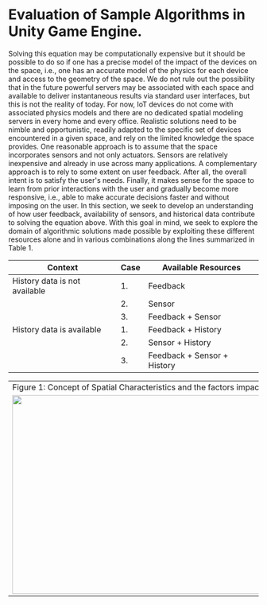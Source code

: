 
# Evaluation of Sample Algorithms in Unity Game Engine.

Solving this equation may be computationally expensive but it should be possible to do so if one has a precise model of the impact of the devices on the space, i.e., one has an accurate model of the physics for each device and access to the geometry of the space.  We do not rule out the possibility that in the future powerful servers may be associated with each space and available to deliver instantaneous results via standard user interfaces, but this is not the reality of today.  For now, IoT devices do not come with associated physics models and there are no dedicated spatial modeling servers in every home and every office. Realistic solutions need to be nimble and opportunistic, readily adapted to the specific set of devices encountered in a given space, and rely on the limited knowledge the space provides. One reasonable approach is to assume that the space incorporates sensors and not only actuators.  Sensors are relatively inexpensive and already in use across many applications.  A complementary approach is to rely to some extent on user feedback.  After all, the overall intent is to satisfy the user's needs.  Finally, it makes sense for the space to learn from prior interactions with the user and gradually become more responsive, i.e., able to make accurate decisions faster and without imposing on the user.
In this section, we seek to develop an understanding of how user feedback, availability of sensors, and historical data contribute to solving the equation above.  With this goal in mind, we seek to explore the domain of algorithmic solutions made possible by exploiting these different resources alone and in various combinations along the lines summarized in Table 1.

| Context                            | Case              | Available Resources            |
|------------------------------------|---|------------------------------------------------|
| History data is not available      | 1.| Feedback                                       |
|                                    | 2.| Sensor                                         |
|                                    | 3.| Feedback + Sensor                              |
| History data is available          | 1.| Feedback + History                             |
|                                    | 2.| Sensor + History                               |
|                                    | 3.| Feedback + Sensor + History                    |




<table>
  <tr>
    <td>Figure 1: Concept of Spatial Characteristics and the factors impacting them.</td>
  </tr>
  <tr>
    <td><img src="https://github.com/HamimAdal/Simulation-Unity/blob/main/Figures_simulation/c1_cdf_steps.png" width=800 height=400></td>
  </tr>
</table>

